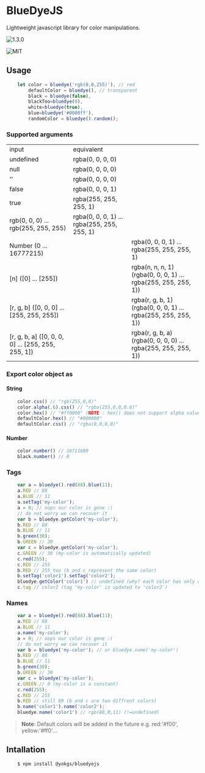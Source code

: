 # BlueDyeJS

Lightweight javascript library for color manipulations.

![1.3.0](https://img.shields.io/github/package-json/v/yokgs/BlueDyeJS?color=%23118cff&style=for-the-badge)

![MIT](https://img.shields.io/github/license/yokgs/BlueDyeJS?color=%23007bff&style=for-the-badge)
## Usage

```javascript
    let color = bluedye('rgb(0,0,255)'), // red
        defaultColor = bluedye(), // transparent
        black = bluedye(false),
        blackToo=bluedye(0),
        white=bluedye(true),
        blue=bluedye('#0000ff'),
        randomColor = bluedye().random();
```

### Supported arguments

<table>
    <tr>
        <td>input</td>
        <td>equivalent</td>
    </tr>
    <tr>
        <td>undefined</td>
        <td>rgba(0, 0, 0, 0)</td>
    </tr>
    <tr>
        <td>null</td>
        <td>rgba(0, 0, 0, 0)</td>
    </tr>
    <tr>
        <td>''</td>
        <td>rgba(0, 0, 0, 0)</td>
    </tr>
    <tr>
        <td>false</td>
        <td>rgba(0, 0, 0, 1)</td>
    </tr>
    <tr>
        <td>true</td>
        <td>rgba(255, 255, 255, 1)</td>
    </tr>
    <tr>
        <td>rgb(0, 0, 0) ... rgb(255, 255, 255)</td>
        <td>rgba(0, 0, 0, 1) ... rgba(255, 255, 255, 1)</td>
    <tr>
    <tr>
        <td>Number (0 ... 16777215)<td>
        <td> rgba(0, 0, 0, 1) ... rgba(255, 255, 255, 1)</td>
    <tr>
    <tr>
        <td>[n] ([0] ... [255])<td>
        <td> rgba(n, n, n, 1) (rgba(0, 0, 0, 1) ... rgba(255, 255, 255, 1))</td>
    <tr>
    <tr>
        <td>[r, g, b] ([0, 0, 0] ... [255, 255, 255])<td>
        <td> rgba(r, g, b, 1) (rgba(0, 0, 0, 1) ... rgba(255, 255, 255, 1))</td>
    <tr>
    <tr>
        <td>[r, g, b, a] ([0, 0, 0, 0] ... [255, 255, 255, 1])<td>
        <td> rgba(r, g, b, a) (rgba(0, 0, 0, 0) ... rgba(255, 255, 255, 1))</td>
    <tr>

</table>


### Export color object as 

#### String

```javascript
    color.css() // "rgb(255,0,0)"
    color.alpha(.6).css() // "rgba(255,0,0,0.6)"
    color.hex() // "#ff0000" (NOTE : hex() does not support alpha values)
    defaultColor.hex() // "#000000"
    defaultColor.css() // "rgba(0,0,0,0)"
```
#### Number
```javascript
    color.number() // 16711680
    black.number() // 0
```

### Tags
```javascript
    var a = bluedye().red(88).blue(11);
    a.RED // 88
    a.BLUE // 11
    a.setTag('my-color');
    a = 0; // oops our color is gone :(
    // do not worry we can recover it
    var b = bluedye.getColor('my-color');
    b.RED // 88 
    b.BLUE // 11
    b.green(30);
    b.GREEN // 30
    var c = bluedye.getColor('my-color');
    c.GREEN // 30 (my-color is automatically updated)
    c.red(255);
    c.RED // 255
    b.RED // 255 too (b and c represent the same color)
    b.setTag('color1').setTag('color2');
    bluedye.getColor('color1') // undefined (why? each color has only one tag)
    c.tag // color2 (tag 'my-color' is updated to 'color2')
```

### Names

```javascript
    var a = bluedye().red(88).blue(11);
    a.RED // 88
    a.BLUE // 11
    a.name('my-color');
    a = 0; // oops our color is gone :(
    // do not worry we can recover it
    var b = bluedye('my-color'); // or bluedye.name('my-color')
    b.RED // 88 
    b.BLUE // 11
    b.green(30);
    b.GREEN // 30
    var c = bluedye('my-color');
    c.GREEN // 0 (my-color is a constant)
    c.red(255);
    c.RED // 255
    b.RED // still 88 (b and c are two diffrent colors)
    b.name('color1').name('color2');
    bluedye.name('color1') // rgb(88,0,11) (!=undefined)
```

> **Note**: Default colors will be added in the future e.g. red:'#f00', yellow:'#ff0'...

## Intallation

```
    $ npm install @yokgs/bluedyejs
```

